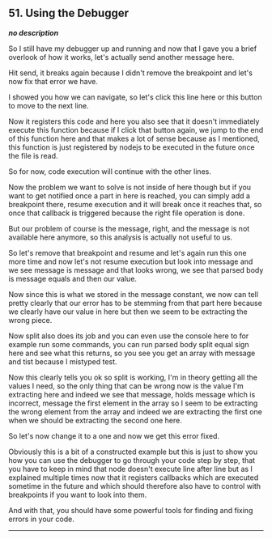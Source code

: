 ## 51. Using the Debugger

<strong><em>no description</em></strong>

So I still have my debugger up and running and now that I gave you a brief
overlook of how it works, let's actually send another message here. 

Hit send, it breaks again because I didn't remove the breakpoint and let's now
fix that error we have. 

I showed you how we can navigate, so let's click this line here or this button
to move to the next line. 

Now it registers this code and here you also see that it doesn't immediately
execute this function because if I click that button again, we jump to the end
of this function here and that makes a lot of sense because as I mentioned, this
function is just registered by nodejs to be executed in the future once the file
is read. 

So for now, code execution will continue with the other lines. 

Now the problem we want to solve is not inside of here though but if you want to
get notified once a part in here is reached, you can simply add a breakpoint
there, resume execution and it will break once it reaches that, so once that
callback is triggered because the right file operation is done. 

But our problem of course is the message, right, and the message is not
available here anymore, so this analysis is actually not useful to us. 

So let's remove that breakpoint and resume and let's again run this one more
time and now let's not resume execution but look into message and we see message
is message and that looks wrong, we see that parsed body is message equals and
then our value. 

Now since this is what we stored in the message constant, we now can tell pretty
clearly that our error has to be stemming from that part here because we clearly
have our value in here but then we seem to be extracting the wrong piece. 

Now split also does its job and you can even use the console here to for example
run some commands, you can run parsed body split equal sign here and see what
this returns, so you see you get an array with message and tist because I
mistyped test. 

Now this clearly tells you ok so split is working, I'm in theory getting all the
values I need, so the only thing that can be wrong now is the value I'm
extracting here and indeed we see that message, holds message which is
incorrect, message the first element in the array so I seem to be extracting the
wrong element from the array and indeed we are extracting the first one when we
should be extracting the second one here. 

So let's now change it to a one and now we get this error fixed. 

Obviously this is a bit of a constructed example but this is just to show you
how you can use the debugger to go through your code step by step, that you have
to keep in mind that node doesn't execute line after line but as I explained
multiple times now that it registers callbacks which are executed sometime in
the future and which should therefore also have to control with breakpoints if
you want to look into them. 

And with that, you should have some powerful tools for finding and fixing errors
in your code. 

---